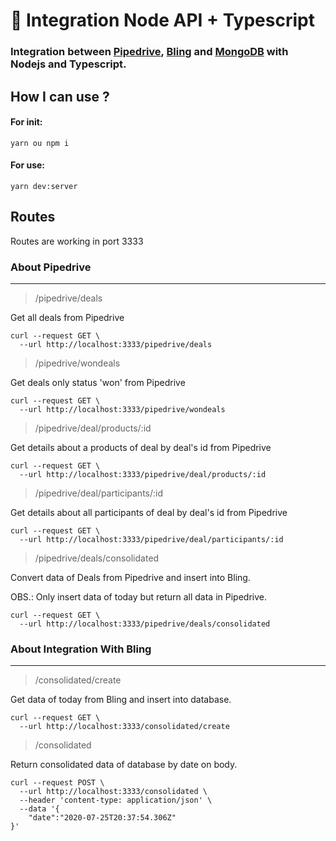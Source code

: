 # 🚀️ Integration Node API + Typescript

### Integration between [Pipedrive](https://www.pipedrive.com/pt/gettingstarted?utm_source=google&utm_medium=cpc&utm_campaign=BR_PG_Brd_Pure_Brand_Exact&utm_content=Core&utm_term=pipedrive&cid=339353574&aid=25260185814&tid=kwd-35635346868), [Bling](https://www.bling.com.br/tour/gerenciador-financeiro#utm_source=Google&utm_medium=cpc&utm_campaign=Google_institucional_gerenciador_financeiro) and [MongoDB](https://www.mongodb.com/cloud/atlas) with Nodejs and Typescript.

## How I can use ?

#### For init:

```
yarn ou npm i
```
#### For use:

```
yarn dev:server
```
## Routes

Routes are working in port 3333

### About Pipedrive
___________________

> /pipedrive/deals

Get all deals from Pipedrive

```curl
curl --request GET \
  --url http://localhost:3333/pipedrive/deals
```
> /pipedrive/wondeals

Get deals only status 'won' from Pipedrive

```curl
curl --request GET \
  --url http://localhost:3333/pipedrive/wondeals
```

> /pipedrive/deal/products/:id

Get details about a products of deal by deal's id from Pipedrive

```curl
curl --request GET \
  --url http://localhost:3333/pipedrive/deal/products/:id
```
> /pipedrive/deal/participants/:id

Get details about all participants of deal by deal's id from Pipedrive

```curl
curl --request GET \
  --url http://localhost:3333/pipedrive/deal/participants/:id
```
> /pipedrive/deals/consolidated

Convert data of Deals from Pipedrive and insert into Bling.

OBS.: Only insert data of today but return all data in Pipedrive.

```curl
curl --request GET \
  --url http://localhost:3333/pipedrive/deals/consolidated
```

### About Integration With Bling
_______

> /consolidated/create

Get data of today from Bling and insert into database.

```curl
curl --request GET \
  --url http://localhost:3333/consolidated/create
```
> /consolidated

Return consolidated data of database by date on body.

```curl
curl --request POST \
  --url http://localhost:3333/consolidated \
  --header 'content-type: application/json' \
  --data '{
	"date":"2020-07-25T20:37:54.306Z"
}'
```
